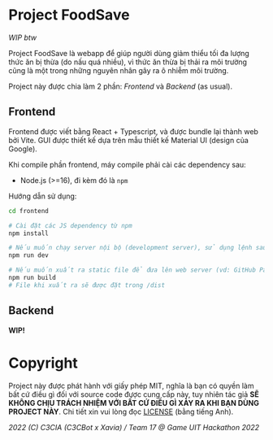 # Project FoodSave

*WIP btw*

Project FoodSave là webapp để giúp người dùng giảm thiểu tối đa lượng thức ăn bị thừa (do nấu quá nhiều), vì thức ăn thừa bị thải ra môi trường cũng là một trong những nguyên nhân gây ra ô nhiễm môi trường.

Project này được chia làm 2 phần: *Frontend* và *Backend* (as usual).

## Frontend

Frontend được viết bằng React + Typescript, và được bundle lại thành web bởi Vite. GUI được thiết kế dựa trên mẫu thiết kế Material UI (design của Google).

Khi compile phần frontend, máy compile phải cài các dependency sau:
- Node.js (>=16), đi kèm đó là `npm`

Hướng dẫn sử dụng:
```bash
cd frontend

# Cài đặt các JS dependency từ npm
npm install

# Nếu muốn chạy server nội bộ (development server), sử dụng lệnh sau:
npm run dev

# Nếu muốn xuất ra static file để đưa lên web server (vd: GitHub Pages), sử dụng lệnh sau:
npm run build
# File khi xuất ra sẽ được đặt trong /dist
```

## Backend

**WIP!**

# Copyright

Project này được phát hành với giấy phép MIT, nghĩa là bạn có quyền làm bất cứ điều gì đối với source code được cung cấp này, tuy nhiên tác giả **SẼ KHÔNG CHỊU TRÁCH NHIỆM VỚI BẤT CỨ ĐIỀU GÌ XẢY RA KHI BẠN DÙNG PROJECT NÀY**. Chi tiết xin vui lòng đọc [LICENSE](LICENSE) (bằng tiếng Anh).

*2022 (C) C3CIA (C3CBot x Xavia) / Team 17 @ Game UIT Hackathon 2022*
